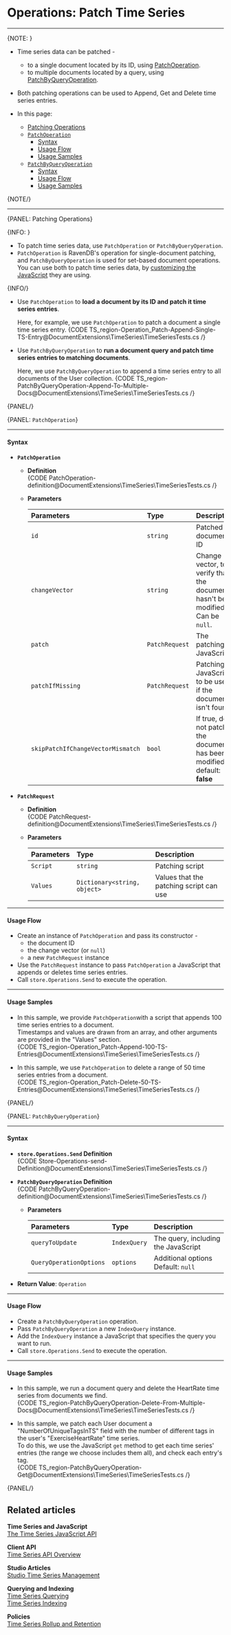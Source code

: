 ﻿# Operations: Patch Time Series  

---

{NOTE: }

* Time series data can be patched -  
   * to a single document located by its ID, using [PatchOperation](../../../../client-api/operations/patching/single-document#patching-how-to-perform-single-document-patch-operations).  
   * to multiple documents located by a query, using [PatchByQueryOperation](../../../../client-api/operations/patching/set-based).  
* Both patching operations can be used to Append, Get and Delete time series entries.  

* In this page:  
  * [Patching Operations](../../../../document-extensions/timeseries/client-api/operations/patch#patching-operations)  
  * [`PatchOperation`](../../../../document-extensions/timeseries/client-api/operations/patch#patchoperation)  
     * [Syntax](../../../../document-extensions/timeseries/client-api/operations/patch#syntax)  
     * [Usage Flow](../../../../document-extensions/timeseries/client-api/operations/patch#usage-flow)  
     * [Usage Samples](../../../../document-extensions/timeseries/client-api/operations/patch#usage-samples)  
  * [`PatchByQueryOperation`](../../../../document-extensions/timeseries/client-api/operations/patch#patchbyqueryoperation)  
     * [Syntax](../../../../document-extensions/timeseries/client-api/operations/patch#syntax-1)  
     * [Usage Flow](../../../../document-extensions/timeseries/client-api/operations/patch#usage-flow-1)  
     * [Usage Samples](../../../../document-extensions/timeseries/client-api/operations/patch#usage-samples-1)  

{NOTE/}

---

{PANEL: Patching Operations}

{INFO: }

* To patch time series data, use `PatchOperation` or `PatchByQueryOperation`.  
* `PatchOperation` is RavenDB's operation for single-document patching, and 
  `PatchByQueryOperation` is used for set-based document operations. 
  You can use both to patch time series data, by 
  [customizing the JavaScript](../../../../document-extensions/timeseries/client-api/javascript-support) 
  they are using.  

{INFO/}

* Use `PatchOperation` to **load a document by its ID and patch it time series entries**.  

    Here, for example, we use `PatchOperation` to patch a document a single time series entry.
    {CODE TS_region-Operation_Patch-Append-Single-TS-Entry@DocumentExtensions\TimeSeries\TimeSeriesTests.cs /}

* Use `PatchByQueryOperation` to **run a document query and patch time series entries to matching documents**.  

    Here, we use `PatchByQueryOperation` to append a time series entry to all 
    documents of the User collection.
    {CODE TS_region-PatchByQueryOperation-Append-To-Multiple-Docs@DocumentExtensions\TimeSeries\TimeSeriesTests.cs /}

{PANEL/}

{PANEL: `PatchOperation`}

---

#### Syntax

* **`PatchOperation`**  
   * **Definition**  
     {CODE PatchOperation-definition@DocumentExtensions\TimeSeries\TimeSeriesTests.cs /}
   * **Parameters**  

        | Parameters | Type | Description |
        |:-------------|:-------------|:-------------|
        | `id` | `string` | Patched document ID |
        | `changeVector` | `string` | Change vector, to verify that the document hasn't been modified. <br> Can be `null`. |
        | `patch` | `PatchRequest` | The patching JavaScript |
        | `patchIfMissing` | `PatchRequest` | Patching JavaScript to be used if the document isn't found |
        | `skipPatchIfChangeVectorMismatch` | `bool` | If true, do not patch if the document has been modified <br> default: **false** |

* **`PatchRequest`**  
   * **Definition**  
     {CODE PatchRequest-definition@DocumentExtensions\TimeSeries\TimeSeriesTests.cs /}

   * **Parameters**  

        | Parameters | Type | Description |
        |:-------------|:-------------|:-------------|
        | `Script` | `string` | Patching script |
        | `Values` | `Dictionary<string, object>` | Values that the patching script can use |

---

#### Usage Flow

* Create an instance of `PatchOperation` and pass its constructor -  
   * the document ID  
   * the change vector (or `null`)  
   * a new `PatchRequest` instance  
* Use the `PatchRequest` instance to pass `PatchOperation` 
  a JavaScript that appends or deletes time series entries.  
* Call `store.Operations.Send` to execute the operation.  

---

#### Usage Samples

* In this sample, we provide `PatchOperation`with a script that appends 
  100 time series entries to a document.  
  Timestamps and values are drawn from an array, and other 
  arguments are provided in the "Values" section.  
  {CODE TS_region-Operation_Patch-Append-100-TS-Entries@DocumentExtensions\TimeSeries\TimeSeriesTests.cs /}  

* In this sample, we use `PatchOperation` to delete a range of 50 time series 
  entries from a document.  
  {CODE TS_region-Operation_Patch-Delete-50-TS-Entries@DocumentExtensions\TimeSeries\TimeSeriesTests.cs /}  

{PANEL/}

{PANEL: `PatchByQueryOperation`}

---

#### Syntax

* **`store.Operations.Send` Definition**  
  {CODE Store-Operations-send-Definition@DocumentExtensions\TimeSeries\TimeSeriesTests.cs /}

* **`PatchByQueryOperation` Definition**  
  {CODE PatchByQueryOperation-definition@DocumentExtensions\TimeSeries\TimeSeriesTests.cs /}
   * **Parameters**  

        | Parameters | Type | Description |
        |:-------------|:-------------|:-------------|
        | `queryToUpdate` | `IndexQuery` | The query, including the JavaScript |
        | `QueryOperationOptions` | `options` | Additional options <br> Default: `null` |

* **Return Value**: `Operation`   

---

#### Usage Flow

* Create a `PatchByQueryOperation` operation.  
* Pass `PatchByQueryOperation` a new `IndexQuery` instance.  
* Add the `IndexQuery` instance a JavaScript that specifies 
   the query you want to run.  
* Call `store.Operations.Send` to execute the operation.  

---

#### Usage Samples

* In this sample, we run a document query and delete the HeartRate time series 
  from documents we find.  
   {CODE TS_region-PatchByQueryOperation-Delete-From-Multiple-Docs@DocumentExtensions\TimeSeries\TimeSeriesTests.cs /}  

* In this sample, we patch each User document a "NumberOfUniqueTagsInTS" field with 
  the number of different tags in the user's "ExerciseHeartRate" time series.  
  To do this, we use the JavaScript `get` method to get each time series' entries (the 
  range we choose includes them all), and check each entry's tag.  
   {CODE TS_region-PatchByQueryOperation-Get@DocumentExtensions\TimeSeries\TimeSeriesTests.cs /}  

{PANEL/}

## Related articles

**Time Series and JavaScript**  
[The Time Series JavaScript API](../../../../document-extensions/timeseries/client-api/javascript-support)  

**Client API**  
[Time Series API Overview](../../../../document-extensions/timeseries/client-api/overview)  

**Studio Articles**  
[Studio Time Series Management](../../../../studio/database/document-extensions/time-series)  

**Querying and Indexing**  
[Time Series Querying](../../../../document-extensions/timeseries/querying/overview-and-syntax)  
[Time Series Indexing](../../../../document-extensions/timeseries/indexing)  

**Policies**  
[Time Series Rollup and Retention](../../../../document-extensions/timeseries/rollup-and-retention)  
